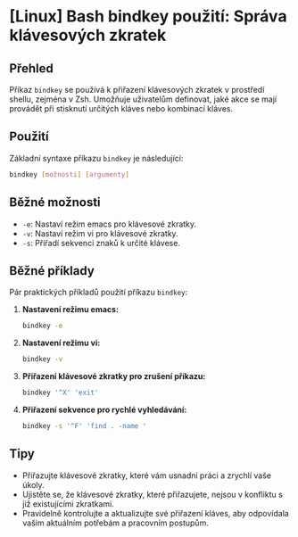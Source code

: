 # [Linux] Bash bindkey použití: Správa klávesových zkratek

## Přehled
Příkaz `bindkey` se používá k přiřazení klávesových zkratek v prostředí shellu, zejména v Zsh. Umožňuje uživatelům definovat, jaké akce se mají provádět při stisknutí určitých kláves nebo kombinací kláves.

## Použití
Základní syntaxe příkazu `bindkey` je následující:

```bash
bindkey [možnosti] [argumenty]
```

## Běžné možnosti
- `-e`: Nastaví režim emacs pro klávesové zkratky.
- `-v`: Nastaví režim vi pro klávesové zkratky.
- `-s`: Přiřadí sekvenci znaků k určité klávese.

## Běžné příklady
Pár praktických příkladů použití příkazu `bindkey`:

1. **Nastavení režimu emacs:**
   ```bash
   bindkey -e
   ```

2. **Nastavení režimu vi:**
   ```bash
   bindkey -v
   ```

3. **Přiřazení klávesové zkratky pro zrušení příkazu:**
   ```bash
   bindkey '^X' 'exit'
   ```

4. **Přiřazení sekvence pro rychlé vyhledávání:**
   ```bash
   bindkey -s '^F' 'find . -name '
   ```

## Tipy
- Přiřazujte klávesové zkratky, které vám usnadní práci a zrychlí vaše úkoly.
- Ujistěte se, že klávesové zkratky, které přiřazujete, nejsou v konfliktu s již existujícími zkratkami.
- Pravidelně kontrolujte a aktualizujte své přiřazení kláves, aby odpovídala vašim aktuálním potřebám a pracovním postupům.